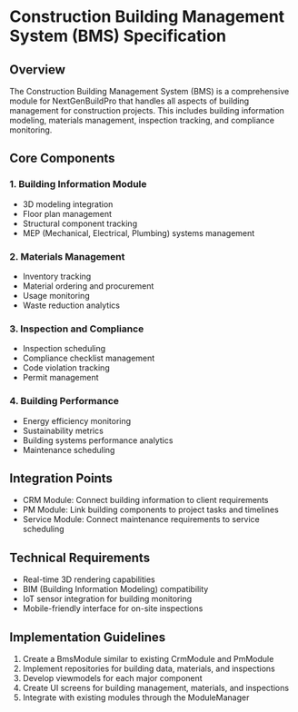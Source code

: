 # Construction Building Management System (BMS) Specification

## Overview
The Construction Building Management System (BMS) is a comprehensive module for NextGenBuildPro that handles all aspects of building management for construction projects. This includes building information modeling, materials management, inspection tracking, and compliance monitoring.

## Core Components

### 1. Building Information Module
- 3D modeling integration
- Floor plan management
- Structural component tracking
- MEP (Mechanical, Electrical, Plumbing) systems management

### 2. Materials Management
- Inventory tracking
- Material ordering and procurement
- Usage monitoring
- Waste reduction analytics

### 3. Inspection and Compliance
- Inspection scheduling
- Compliance checklist management
- Code violation tracking
- Permit management

### 4. Building Performance
- Energy efficiency monitoring
- Sustainability metrics
- Building systems performance analytics
- Maintenance scheduling

## Integration Points
- CRM Module: Connect building information to client requirements
- PM Module: Link building components to project tasks and timelines
- Service Module: Connect maintenance requirements to service scheduling

## Technical Requirements
- Real-time 3D rendering capabilities
- BIM (Building Information Modeling) compatibility
- IoT sensor integration for building monitoring
- Mobile-friendly interface for on-site inspections

## Implementation Guidelines
1. Create a BmsModule similar to existing CrmModule and PmModule
2. Implement repositories for building data, materials, and inspections
3. Develop viewmodels for each major component
4. Create UI screens for building management, materials, and inspections
5. Integrate with existing modules through the ModuleManager